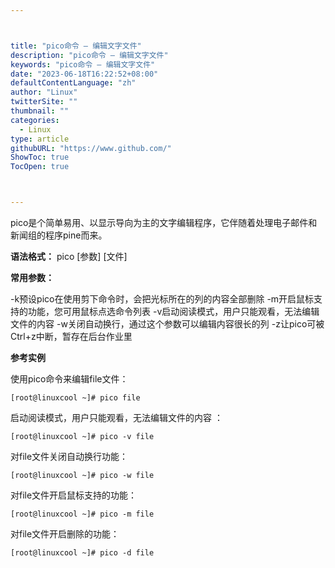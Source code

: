 ```yaml
---



title: "pico命令 – 编辑文字文件"
description: "pico命令 – 编辑文字文件"
keywords: "pico命令 – 编辑文字文件"
date: "2023-06-18T16:22:52+08:00"
defaultContentLanguage: "zh"
author: "Linux"
twitterSite: ""
thumbnail: ""
categories:
  - Linux
type: article
githubURL: "https://www.github.com/"
ShowToc: true
TocOpen: true



---
```


pico是个简单易用、以显示导向为主的文字编辑程序，它伴随着处理电子邮件和新闻组的程序pine而来。

**语法格式：** pico [参数] [文件]

**常用参数：**

-k预设pico在使用剪下命令时，会把光标所在的列的内容全部删除 -m开启鼠标支持的功能，您可用鼠标点选命令列表 -v启动阅读模式，用户只能观看，无法编辑文件的内容 -w关闭自动换行，通过这个参数可以编辑内容很长的列 -z让pico可被Ctrl+z中断，暂存在后台作业里

**参考实例**

使用pico命令来编辑file文件：

```
[root@linuxcool ~]# pico file
```

启动阅读模式，用户只能观看，无法编辑文件的内容 ：

```
[root@linuxcool ~]# pico -v file
```

对file文件关闭自动换行功能：

```
[root@linuxcool ~]# pico -w file
```

对file文件开启鼠标支持的功能：

```
[root@linuxcool ~]# pico -m file
```

对file文件开启删除的功能：

```
[root@linuxcool ~]# pico -d file
```